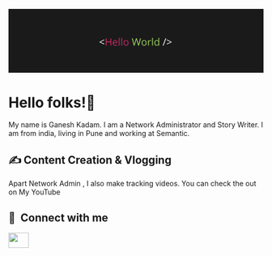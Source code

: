 <!---
**Sergiogk/Sergiogk** is a ✨ special ✨ repository because its `README.md` (this file) appears on your GitHub profile.

Here are some ideas to get you started:

- 👋 Hi, I’m @Sergiogk
- 👀 I’m interested in ...
- 🌱 I’m currently learning ...
- 💞️ I’m looking to collaborate on ...
- 📫 How to reach me ...
--->

![Header](https://github.com/AashimaAhuja/AashimaAhuja/blob/main/images/banner.png)




# Hello folks!👋

My name is Ganesh Kadam. I am a Network Administrator and Story Writer. I am from india, living in Pune and working at Semantic.



## &#x270d; Content Creation & Vlogging

Apart Network Admin , I also make tracking videos. You can check the out on My YouTube



## 🔗 &nbsp;**Connect with me**
<p align="left">
<a href="https://www.linkedin.com/in/ganesh-kadam-aa5621166" target="blank"><img align="center" src="https://raw.githubusercontent.com/rahuldkjain/github-profile-readme-generator/master/src/images/icons/Social/linked-in-alt.svg" alt="" height="30" width="40" /></a>
